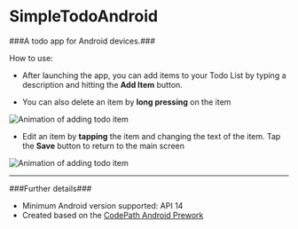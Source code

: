 SimpleTodoAndroid
=====
###A todo app for Android devices.###

How to use:

- After launching the app, you can add items to your Todo List by typing a description and hitting the **Add Item** button.

- You can also delete an item by **long pressing** on the item

![Animation of adding todo item](http://f.cl.ly/items/1L0Z412s2D280l1N0p0x/addItem.gif)

- Edit an item by **tapping** the item and changing the text of the item. Tap the **Save** button to return to the main screen

![Animation of adding todo item](http://f.cl.ly/items/1h2K1n010q3f3C2C282t/editItem.gif)

***

###Further details###
- Minimum Android version supported: API 14
- Created based on the [CodePath Android Prework](http://courses.codepath.com/snippets/intro_to_android/prework)
